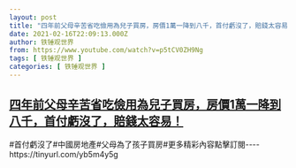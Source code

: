 ```yaml
---
layout: post
title: "四年前父母辛苦省吃儉用為兒子買房，房價1萬一降到八千，首付虧沒了，賠錢太容易！"
date: 2021-02-16T22:09:13.000Z
author: 铁锤观世界
from: https://www.youtube.com/watch?v=p5tCV0ZH9Ng
tags: [ 铁锤观世界 ]
categories: [ 铁锤观世界 ]
---
```

<!--1613513353000-->
[四年前父母辛苦省吃儉用為兒子買房，房價1萬一降到八千，首付虧沒了，賠錢太容易！](https://www.youtube.com/watch?v=p5tCV0ZH9Ng)
------

<div>
#首付虧沒了#中國房地產#父母為了孩子買房#更多精彩內容點擊訂閱----https://tinyurl.com/yb5m4y5g
</div>
